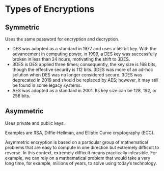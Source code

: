 # Types of Encryptions

## Symmetric

Uses the same password for encryption and decryption.

- DES was adopted as a standard in 1977 and uses a 56-bit key. With the advancement in computing power, in 1999, a DES key was successfully broken in less than 24 hours, motivating the shift to 3DES.
- 3DES is DES applied three times; consequently, the key size is 168 bits, though the effective security is 112 bits. 3DES was more of an ad-hoc solution when DES was no longer considered secure. 3DES was deprecated in 2019 and should be replaced by AES; however, it may still be found in some legacy systems.
- AES was adopted as a standard in 2001. Its key size can be 128, 192, or 256 bits.

## Asymmetric 

Uses private and public keys.

Examples are RSA, Diffie-Hellman, and Elliptic Curve cryptography (ECC). 

Asymmetric encryption is based on a particular group of mathematical problems that are easy to compute in one direction but extremely difficult to reverse. In this context, extremely difficult means practically infeasible. For example, we can rely on a mathematical problem that would take a very long time, for example, millions of years, to solve using today’s technology.